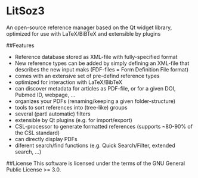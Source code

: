 # LitSoz3
An open-source reference manager based on the Qt widget library, optimized for use with LaTeX/BiBTeX and extensible by plugins

##Features
* Reference database stored as XML-file with fully-specified format
* New reference types can be added by simply defining an XML-file that describes the new input maks (FDF-files = Form Definition File format)
* comes with an extensive set of pre-defind reference types
* optimized for interaction with LaTeX/BibTeX
* can discover metadata for articles as PDF-file, or for a given DOI, Pubmed ID, webpage, ...
* organizes your PDFs (renaming/keeping a given folder-structure)
* tools to sort references into (tree-like) groups
* several (partl automatic) filters
* extensible by Qt plugins (e.g. for import/export)
* CSL-processor to generate formatted references (supports ~80-90% of the CSL standard)
* can directly display PDFs
* diferent search/find functions (e.g. Quick Search/Filter, extended search, ...)

##License
This software is licensed under the terms of the GNU General Public License >= 3.0.
